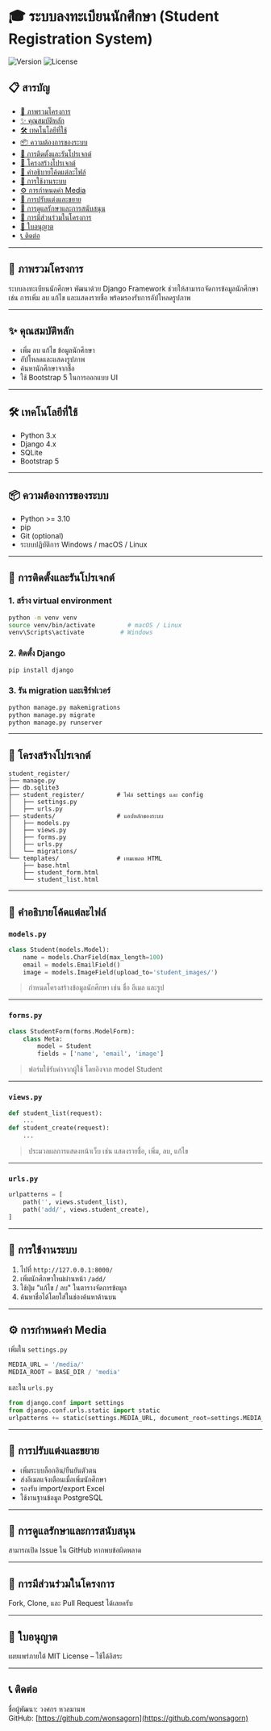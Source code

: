 
# 🎓 ระบบลงทะเบียนนักศึกษา (Student Registration System)

![Version](https://img.shields.io/badge/version-1.0.0-blue.svg)
![License](https://img.shields.io/badge/license-MIT-green.svg)

## 📋 สารบัญ
- [📌 ภาพรวมโครงการ](#-ภาพรวมโครงการ)
- [✨ คุณสมบัติหลัก](#-คุณสมบัติหลัก)
- [🛠 เทคโนโลยีที่ใช้](#-เทคโนโลยีที่ใช้)
- [📦 ความต้องการของระบบ](#-ความต้องการของระบบ)
- [🚀 การติดตั้งและรันโปรเจกต์](#-การติดตั้งและรันโปรเจกต์)
- [📁 โครงสร้างโปรเจกต์](#-โครงสร้างโปรเจกต์)
- [📑 คำอธิบายโค้ดแต่ละไฟล์](#-คำอธิบายโค้ดแต่ละไฟล์)
- [📖 การใช้งานระบบ](#-การใช้งานระบบ)
- [⚙️ การกำหนดค่า Media](#-การกำหนดค่า-media)
- [🧩 การปรับแต่งและขยาย](#-การปรับแต่งและขยาย)
- [🚧 การดูแลรักษาและการสนับสนุน](#-การดูแลรักษาและการสนับสนุน)
- [🤝 การมีส่วนร่วมในโครงการ](#-การมีส่วนร่วมในโครงการ)
- [📄 ใบอนุญาต](#-ใบอนุญาต)
- [📞 ติดต่อ](#-ติดต่อ)

---

## 📌 ภาพรวมโครงการ
ระบบลงทะเบียนนักศึกษา พัฒนาด้วย Django Framework ช่วยให้สามารถจัดการข้อมูลนักศึกษา เช่น การเพิ่ม ลบ แก้ไข และแสดงรายชื่อ พร้อมรองรับการอัปโหลดรูปภาพ

---

## ✨ คุณสมบัติหลัก
- เพิ่ม ลบ แก้ไข ข้อมูลนักศึกษา
- อัปโหลดและแสดงรูปภาพ
- ค้นหานักศึกษาจากชื่อ
- ใช้ Bootstrap 5 ในการออกแบบ UI

---

## 🛠 เทคโนโลยีที่ใช้
- Python 3.x
- Django 4.x
- SQLite
- Bootstrap 5

---

## 📦 ความต้องการของระบบ
- Python >= 3.10
- pip
- Git (optional)
- ระบบปฏิบัติการ Windows / macOS / Linux

---

## 🚀 การติดตั้งและรันโปรเจกต์

### 1. สร้าง virtual environment
```bash
python -m venv venv
source venv/bin/activate         # macOS / Linux
venv\Scripts\activate          # Windows
```

### 2. ติดตั้ง Django
```bash
pip install django
```

### 3. รัน migration และเซิร์ฟเวอร์
```bash
python manage.py makemigrations
python manage.py migrate
python manage.py runserver
```

---

## 📁 โครงสร้างโปรเจกต์
```plaintext
student_register/
├── manage.py
├── db.sqlite3
├── student_register/         # ไฟล์ settings และ config
│   ├── settings.py
│   ├── urls.py
├── students/                 # แอปหลักของระบบ
│   ├── models.py
│   ├── views.py
│   ├── forms.py
│   ├── urls.py
│   └── migrations/
└── templates/                # เทมเพลต HTML
    ├── base.html
    ├── student_form.html
    └── student_list.html
```

---

## 📑 คำอธิบายโค้ดแต่ละไฟล์

### `models.py`
```python
class Student(models.Model):
    name = models.CharField(max_length=100)
    email = models.EmailField()
    image = models.ImageField(upload_to='student_images/')
```
> กำหนดโครงสร้างข้อมูลนักศึกษา เช่น ชื่อ อีเมล และรูป

---

### `forms.py`
```python
class StudentForm(forms.ModelForm):
    class Meta:
        model = Student
        fields = ['name', 'email', 'image']
```
> ฟอร์มใช้รับค่าจากผู้ใช้ โดยอิงจาก model Student

---

### `views.py`
```python
def student_list(request):
    ...
def student_create(request):
    ...
```
> ประมวลผลการแสดงหน้าเว็บ เช่น แสดงรายชื่อ, เพิ่ม, ลบ, แก้ไข

---

### `urls.py`
```python
urlpatterns = [
    path('', views.student_list),
    path('add/', views.student_create),
]
```
---

## 📖 การใช้งานระบบ
1. ไปที่ `http://127.0.0.1:8000/`
2. เพิ่มนักศึกษาใหม่ผ่านหน้า `/add/`
3. ใช้ปุ่ม "แก้ไข / ลบ" ในตารางจัดการข้อมูล
4. ค้นหาชื่อได้โดยใส่ในช่องค้นหาด้านบน

---

## ⚙️ การกำหนดค่า Media
เพิ่มใน `settings.py`
```python
MEDIA_URL = '/media/'
MEDIA_ROOT = BASE_DIR / 'media'
```

และใน `urls.py`
```python
from django.conf import settings
from django.conf.urls.static import static
urlpatterns += static(settings.MEDIA_URL, document_root=settings.MEDIA_ROOT)
```

---

## 🧩 การปรับแต่งและขยาย
- เพิ่มระบบล็อกอิน/ยืนยันตัวตน
- ส่งอีเมลแจ้งเตือนเมื่อเพิ่มนักศึกษา
- รองรับ import/export Excel
- ใช้งานฐานข้อมูล PostgreSQL

---

## 🚧 การดูแลรักษาและการสนับสนุน
สามารถเปิด Issue ใน GitHub หากพบข้อผิดพลาด

---

## 🤝 การมีส่วนร่วมในโครงการ
Fork, Clone, และ Pull Request ได้เลยครับ

---

## 📄 ใบอนุญาต
เผยแพร่ภายใต้ MIT License – ใช้ได้อิสระ

---

## 📞 ติดต่อ
ชื่อผู้พัฒนา: วงศกร หวลมานพ  
GitHub: [https://github.com/wonsagorn](https://github.com/wonsagorn)
